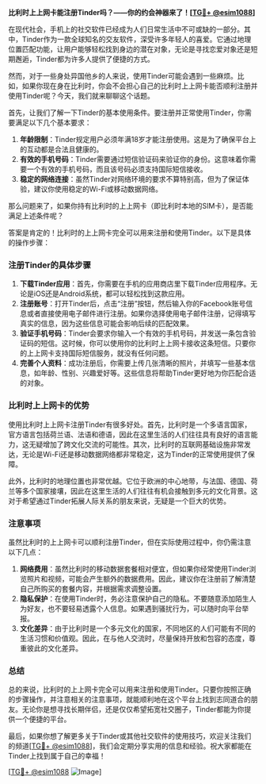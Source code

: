 **比利时上上网卡能注册Tinder吗？——你的约会神器来了！[[TG💪+ @esim1088](https://t.me/s/esim1088)]**

在现代社会，手机上的社交软件已经成为人们日常生活中不可或缺的一部分。其中，Tinder作为一款全球知名的交友软件，深受许多年轻人的喜爱。它通过地理位置匹配功能，让用户能够轻松找到身边的潜在对象，无论是寻找恋爱对象还是短期邂逅，Tinder都为许多人提供了便捷的方式。

然而，对于一些身处异国他乡的人来说，使用Tinder可能会遇到一些麻烦。比如，如果你现在身在比利时，你会不会担心自己的比利时上上网卡能否顺利注册并使用Tinder呢？今天，我们就来聊聊这个话题。

首先，让我们了解一下Tinder的基本使用条件。要注册并正常使用Tinder，你需要满足以下几个基本要求：

1. **年龄限制**：Tinder规定用户必须年满18岁才能注册使用。这是为了确保平台上的互动都是合法且健康的。
2. **有效的手机号码**：Tinder需要通过短信验证码来验证你的身份。这意味着你需要一个有效的手机号码，而且该号码必须支持国际短信接收。
3. **稳定的网络连接**：虽然Tinder对网络环境的要求不算特别高，但为了保证体验，建议你使用稳定的Wi-Fi或移动数据网络。

那么问题来了，如果你持有比利时的上上网卡（即比利时本地的SIM卡），是否能满足上述条件呢？

答案是肯定的！比利时的上上网卡完全可以用来注册和使用Tinder。以下是具体的操作步骤：

### 注册Tinder的具体步骤

1. **下载Tinder应用**：首先，你需要在手机的应用商店里下载Tinder应用程序。无论是iOS还是Android系统，都可以轻松找到这款应用。
2. **注册账号**：打开Tinder后，点击“注册”按钮，然后输入你的Facebook账号信息或者直接使用电子邮件进行注册。如果你选择使用电子邮件注册，记得填写真实的信息，因为这些信息可能会影响后续的匹配效果。
3. **验证手机号码**：Tinder会要求你输入一个有效的手机号码，并发送一条包含验证码的短信。这时候，你可以使用你的比利时上上网卡接收这条短信。只要你的上上网卡支持国际短信服务，就没有任何问题。
4. **完善个人资料**：成功注册后，你需要上传几张清晰的照片，并填写一些基本信息，如年龄、性别、兴趣爱好等。这些信息将帮助Tinder更好地为你匹配合适的对象。

### 比利时上上网卡的优势

使用比利时上上网卡注册Tinder有很多好处。首先，比利时是一个多语言国家，官方语言包括荷兰语、法语和德语，因此在这里生活的人们往往具有良好的语言能力，这无疑增加了跨文化交流的可能性。其次，比利时的互联网基础设施非常发达，无论是Wi-Fi还是移动数据网络都非常稳定，这为Tinder的正常使用提供了保障。

此外，比利时的地理位置也非常优越。它位于欧洲的中心地带，与法国、德国、荷兰等多个国家接壤，因此在这里生活的人们往往有机会接触到多元的文化背景。这对于希望通过Tinder拓展人际关系的朋友来说，无疑是一个巨大的优势。

### 注意事项

虽然比利时的上上网卡可以顺利注册Tinder，但在实际使用过程中，你仍需注意以下几点：

1. **网络费用**：虽然比利时的移动数据套餐相对便宜，但如果你经常使用Tinder浏览照片和视频，可能会产生额外的数据费用。因此，建议你在注册前了解清楚自己所购买的套餐内容，并根据需求调整设置。
2. **隐私保护**：在使用Tinder时，务必注意保护自己的隐私。不要随意添加陌生人为好友，也不要轻易透露个人信息。如果遇到骚扰行为，可以随时向平台举报。
3. **文化差异**：由于比利时是一个多元文化的国家，不同地区的人们可能有不同的生活习惯和价值观。因此，在与他人交流时，尽量保持开放和包容的态度，尊重彼此的文化差异。

### 总结

总的来说，比利时的上上网卡完全可以用来注册和使用Tinder。只要你按照正确的步骤操作，并注意相关的注意事项，就能顺利地在这个平台上找到志同道合的朋友。无论你是想寻找长期伴侣，还是仅仅希望拓宽社交圈子，Tinder都能为你提供一个便捷的平台。

最后，如果你想了解更多关于Tinder或其他社交软件的使用技巧，欢迎关注我们的频道[[TG💪+ @esim1088](https://t.me/s/esim1088)]，我们会定期分享实用的信息和经验。祝大家都能在Tinder上找到属于自己的幸福！

[[TG💪+ @esim1088](https://t.me/s/esim1088) ![Image](https://i.postimg.cc/4NQfJmqS/Snipaste-2025-05-13-00-14-12.png)]